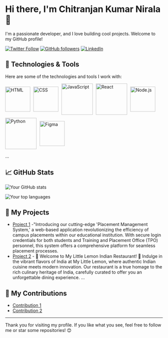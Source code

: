 

<!--
**chitranjan-nirala/chitranjan-nirala** is a ✨ _special_ ✨ repository because its `README.md` (this file) appears on your GitHub profile.

Here are some ideas to get you started:

- 🔭 I’m currently working on ...
- 🌱 I’m currently learning ...
- 👯 I’m looking to collaborate on ...
- 🤔 I’m looking for help with ...
- 💬 Ask me about ...
- 📫 How to reach me: ...
- 😄 Pronouns: ...
- ⚡ Fun fact: ...
-->
<!-- Replace 'username' with your actual username -->

<!-- Your name -->
# Hi there, I'm Chitranjan Kumar Nirala 👋

<!-- Your introduction -->
I'm a passionate developer, and I love building cool projects. Welcome to my GitHub profile!

<!-- Your social media and website links -->
[![Twitter Follow](https://img.shields.io/twitter/follow/yourusername?label=Follow&style=social)](https://twitter.com/chitranjan-kumar-nirala)
[![GitHub followers](https://img.shields.io/github/followers/myusername?label=Follow&style=social)](https://github.com/chitranjan-nirala)
[![LinkedIn](https://img.shields.io/badge/-LinkedIn-0077B5?style=flat&logo=linkedin&logoColor=white)](https://www.linkedin.com/in/chitranjan-kumar-nirala/)
<!-- Your skills -->
## 🔧 Technologies & Tools
Here are some of the technologies and tools I work with:

<div style="display: flex; gap: 10px; align-items: center; flex-wrap: wrap;">
    <img src="https://upload.wikimedia.org/wikipedia/commons/6/61/HTML5_logo_and_wordmark.svg" alt="HTML" width="80">
    <img src="https://upload.wikimedia.org/wikipedia/commons/d/d5/CSS3_logo_and_wordmark.svg" alt="CSS" width="80">
    <img src="https://img.shields.io/badge/-JavaScript-F7DF1E?style=flat&logo=javascript&logoColor=black" alt="JavaScript" width="100">
    <img src="https://img.shields.io/badge/-React-61DAFB?style=flat&logo=react&logoColor=black" alt="React" width="100">
    <img src="https://upload.wikimedia.org/wikipedia/commons/d/d9/Node.js_logo.svg" alt="Node.js" width="80">
    <img src="https://img.shields.io/badge/-Python-3776AB?style=flat&logo=python&logoColor=white" alt="Python" width="100">
    <img src="https://upload.wikimedia.org/wikipedia/commons/3/33/Figma-logo.svg" alt="Figma" width="80">
</div>

...

<!-- Your GitHub stats -->
## &#x1f4c8; GitHub Stats

<!-- Replace 'username' with your actual username -->
![Your GitHub stats](https://github-readme-stats.vercel.app/api?username=chitranjan-nirala&show_icons=true&hide=contribs,issues&theme=radical)

<!-- Your top used languages -->
![Your top languages](https://github-readme-stats.vercel.app/api/top-langs/?username=chitranjan-nirala&layout=compact&langs_count=8&theme=radical)

<!-- Your projects -->
## 🚀 My Projects

<!-- Showcase your projects here -->
- [Project 1](https://github.com/chitranjan-nirala/Placement_cell-Website) -"Introducing our cutting-edge 'Placement Management System,' a web-based application revolutionizing the efficiency of campus placements within our educational institution. With secure login credentials for both students and Training and Placement Office (TPO) personnel, this system offers a comprehensive platform for seamless placement processes.
- [Project 2](https://github.com/chitranjan-nirala/resturant-app) - 🍋 Welcome to My Little Lemon Indian Restaurant! 🍋 Indulge in the vibrant flavors of India at My Little Lemon, where authentic Indian cuisine meets modern innovation. Our restaurant is a true homage to the rich culinary heritage of India, carefully curated to offer you an unforgettable dining experience.
...

<!-- Your contributions -->
## 🤝 My Contributions

<!-- Showcase your recent activity, contributions, and open-source work -->
- [Contribution 1](https://github.com/organization/repo1) 
- [Contribution 2](https://github.com/organization/repo2) 

<!-- Footer -->
<hr>

<!-- Additional information or acknowledgments -->
<!-- Thank visitors for checking your profile, mention any acknowledgments, etc. -->
Thank you for visiting my profile. If you like what you see, feel free to follow me or star some repositories! 😊

<!-- Badges -->
<!-- You can add more badges that represent your skills, achievements, or interests -->
